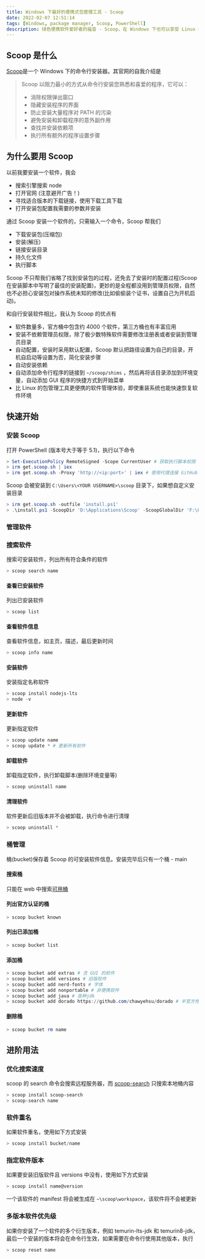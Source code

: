 ```yaml
---
title: Windows 下最好的便携式包管理工具 - Scoop
date: 2022-02-07 12:51:14
tags: [Windows, package manager, Scoop, PowerShell]
description: 绿色便携软件爱好者的福音 - Scoop，在 Windows 下也可以享受 Linux 的包管理工具的快乐
---
```


## Scoop 是什么

[Scoop](https://scoop.sh/)是一个 Windows 下的命令行安装器。其官网的自我介绍是

> Scoop 以阻力最小的方式从命令行安装您熟悉和喜爱的程序，它可以：
>
> - 消除权限弹出窗口
> - 隐藏安装程序的界面
> - 防止安装大量程序对 PATH 的污染
> - 避免安装和卸载程序的意外副作用
> - 查找并安装依赖项
> - 执行所有额外的程序设置步骤

## 为什么要用 Scoop

以前我要安装一个软件，我会

- 搜索引擎搜索 node
- 打开官网 (注意避开广告！)
- 寻找适合版本的下载链接，使用下载工具下载
- 打开安装包配置我需要的参数并安装

通过 Scoop 安装一个软件的，只需输入一个命令，Scoop 帮我们

- 下载安装包(压缩包)
- 安装(解压)
- 链接安装目录
- 持久化文件
- 执行脚本

Scoop 不只帮我们省略了找到安装包的过程，还免去了安装时的配置过程(Scoop 在安装脚本中写明了最佳的安装配置)，更妙的是全程都没用到管理员权限，自然也不必担心安装包对操作系统未知的修改(比如偷偷装个证书，设置自己为开机启动)。

和自行安装软件相比，我认为 Scoop 的优点有

- 软件数量多，官方桶中包含约 4000 个软件，第三方桶也有丰富应用
- 安装不依赖管理员权限，除了极少数特殊软件需要修改注册表或者安装到管理员目录
- 自动配置，安装时采用默认配置，Scoop 默认把路径设置为自己的目录，开机自启动等设置为否，简化安装步骤
- 自动安装依赖
- 自动添加命令行程序的链接到 `~/scoop/shims` ，然后再将该目录添加到环境变量，自动添加 GUI 程序的快捷方式到开始菜单
- 比 Linux 的包管理工具更便携的软件管理体验，即使重装系统也能快速恢复软件环境

## 快速开始

### 安装 Scoop

打开 PowerShell (版本号大于等于 5.1)，执行以下命令

```powershell
> Set-ExecutionPolicy RemoteSigned -Scope CurrentUser # 获取执行脚本权限
> irm get.scoop.sh | iex
> irm get.scoop.sh -Proxy 'http://<ip:port>' | iex # 使用代理连接 GitHub
```

Scoop 会被安装到 `C:\Users\<YOUR USERNAME>\scoop` 目录下，如果想自定义安装目录

```powershell
> irm get.scoop.sh -outfile 'install.ps1'
> .\install.ps1 -ScoopDir 'D:\Applications\Scoop' -ScoopGlobalDir 'F:\GlobalScoopApps'
```

### 管理软件

### 搜索软件

搜索可安装软件，列出所有符合条件的软件

```powershell
> scoop search name
```

#### 查看已安装软件

列出已安装软件

```powershell
> scoop list
```

#### 查看软件信息

查看软件信息，如主页，描述，最后更新时间

```powershell
> scoop info name
```

#### 安装软件

安装指定名称软件

```powershell
> scoop install nodejs-lts
> node -v
```

#### 更新软件

更新指定软件

```powershell
> scoop update name
> scoop update * # 更新所有软件
```

#### 卸载软件

卸载指定软件，执行卸载脚本(删除环境变量等)

```powershell
> scoop uninstall name
```

#### 清理软件

软件更新后旧版本并不会被卸载，执行命令进行清理

```powershell
> scoop uninstall *
```

### 桶管理

桶(bucket)保存着 Scoop 的可安装软件信息。安装完毕后只有一个桶 - main

#### 搜索桶

只能在 web 中搜索[可用桶](https://scoop.sh/#/buckets)

#### 列出官方认证的桶

```powershell
> scoop bucket known
```

#### 列出已添加桶

```powershell
> scoop bucket list
```

#### 添加桶

```powershell
> scoop bucket add extras # 含 GUI 的软件
> scoop bucket add versions # 旧版软件
> scoop bucket add nerd-fonts # 字体
> scoop bucket add nonportable # 非便携软件
> scoop bucket add java # 各种jdk
> scoop bucket add dorado https://github.com/chawyehsu/dorado # 半官方性质的桶
```

#### 删除桶

```powershell
> scoop bucket rm name
```

## 进阶用法

### 优化搜索速度

scoop 的 search 命令会搜索远程服务器，而 [scoop-search](https://github.com/shilangyu/scoop-search) 只搜索本地桶内容

```powershell
> scoop install scoop-search
> scoop-search name
```

### 软件重名

如果软件重名，使用如下方式安装

```powershell
> scoop install bucket/name
```

### 指定软件版本

如果要安装旧版软件且 versions 中没有，使用如下方式安装

```powershell
> scoop install name@version
```

一个该软件的 manifest 将会被生成在 `~\scoop\workspace`，该软件将不会被更新

### 多版本软件优先级

如果你安装了一个软件的多个衍生版本，例如 temurin-lts-jdk 和 temurin8-jdk，最后一个安装的版本将会在命令行生效，如果需要在命令行使用其他版本，执行

```powershell
> scoop reset name
```

